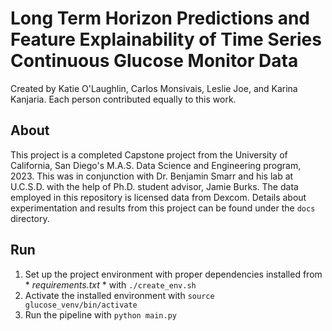 # Long Term Horizon Predictions and Feature Explainability of Time Series Continuous Glucose Monitor Data
Created by Katie O'Laughlin, Carlos Monsivais, Leslie Joe, and Karina Kanjaria. Each person contributed equally to this work.

## About
This project is a completed Capstone project from the University of California, San Diego's M.A.S. Data Science and Engineering program, 2023. This was in conjunction with Dr. Benjamin Smarr and his lab at U.C.S.D. with the help of Ph.D. student advisor, Jamie Burks. The data employed in this repository is licensed data from Dexcom. Details about experimentation and results from this project can be found under the `docs` directory. 

## Run
1. Set up the project environment with proper dependencies installed from * *requirements.txt* * with `./create_env.sh`
2. Activate the installed environment with `source glucose_venv/bin/activate`
3. Run the pipeline with `python main.py`
